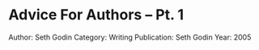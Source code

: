 # Advice For Authors – Pt. 1

Author: Seth Godin
Category: Writing
Publication: Seth Godin
Year: 2005